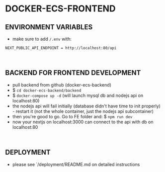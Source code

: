 # DOCKER-ECS-FRONTEND


## ENVIRONMENT VARIABLES
- make sure to add `/.env` with:

```
NEXT_PUBLIC_API_ENDPOINT = http://localhost:80/api
```

<br />


## BACKEND FOR FRONTEND DEVELOPMENT
- pull backend from github (docker-ecs-backend)
- $ `cd docker-ecs-backend/backend`
- $ `docker-compose up -d` (will launch mysql db and nodejs api on localhost:80)
- the nodejs api will fail initially (database didn't have time to init properly) - restart it (not the whole container, just the nodejs api subcontainer)
- then you're good to go. Go to FE folder and: $ `npm run dev` 
- now your nextjs on localhost:3000 can connect to the api with db on localhost:80

<br />


## DEPLOYMENT
- please see `/deployment/README.md on detailed instructions